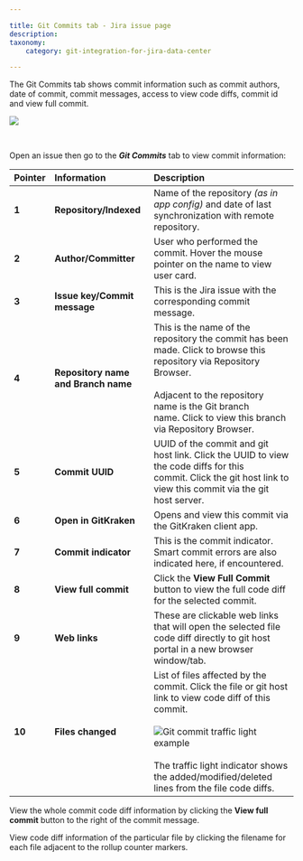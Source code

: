 ```yaml
---

title: Git Commits tab - Jira issue page
description:
taxonomy:
    category: git-integration-for-jira-data-center

---
```

The Git Commits tab shows commit information such as commit authors, date of commit, commit messages, access to view code diffs, commit id and view full commit.

![](https://bigbrassband.atlassian.net/wiki/download/thumbnails/1930398950/gitserver-git-commits-tab-enum(feb2022).png?version=2&modificationDate=1645415299981&cacheVersion=1&api=v2&width=680&height=238)

<br>

Open an issue then go to the _**Git Commits**_ tab to view commit information:

| Pointer | Information | Description |
| :--- | :--- | :--- |
| **1** | **Repository/Indexed** | Name of the repository _(as in app config)_ and date of last synchronization with remote repository. |
| **2** | **Author/Committer** | User who performed the commit. Hover the mouse pointer on the name to view user card. |
| **3** | **Issue key/Commit message** | This is the Jira issue with the corresponding commit message. |
| **4** | **Repository name and Branch name** | This is the name of the repository the commit has been made. Click to browse this repository via Repository Browser.<br><br>Adjacent to the repository name is the Git branch name. Click to view this branch via Repository Browser. |
| **5** | **Commit UUID** | UUID of the commit and git host link. Click the UUID to view the code diffs for this commit. Click the git host link to view this commit via the git host server. |
| **6** | **Open in GitKraken** | Opens and view this commit via the GitKraken client app. |
| **7** | **Commit indicator** | This is the commit indicator. Smart commit errors are also indicated here, if encountered. |
| **8** | **View full commit** | Click the **View Full Commit** button to view the full code diff for the selected commit. |
| **9** | **Web links** | These are clickable web links that will open the selected file code diff directly to git host portal in a new browser window/tab. |
| **10** | **Files changed** | List of files affected by the commit. Click the file or git host link to view code diff of this commit.<br><br>![Git commit traffic light example](https://bigbrassband.atlassian.net/wiki/download/thumbnails/1930398950/traffic-light-example.png?version=2&modificationDate=1639995867373&cacheVersion=1&api=v2&width=117&height=16)<br><br>The traffic light indicator shows the added/modified/deleted lines from the file code diffs. |

<div class="bbb-callout bbb--tip">
    <div class="irow">
    <div class="ilogobox">
        <span class="logoimg"></span>
    </div>
    <div class="imsgbox">
        View the whole commit code diff information by clicking the <b>View full commit</b> button to the right of the commit message.
        <p style='margin-bottom: 0px'>View code diff information of the particular file by clicking the filename for each file adjacent to the rollup counter markers.
        </p>
    </div>
    </div>
</div>
<br>

